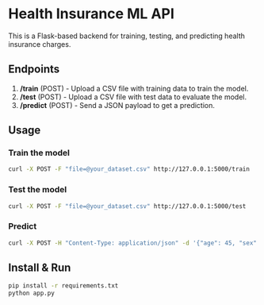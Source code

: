 # Health Insurance ML API

This is a Flask-based backend for training, testing, and predicting health insurance charges.

## Endpoints

1. **/train** (POST) - Upload a CSV file with training data to train the model.
2. **/test** (POST) - Upload a CSV file with test data to evaluate the model.
3. **/predict** (POST) - Send a JSON payload to get a prediction.

## Usage

### Train the model
```bash
curl -X POST -F "file=@your_dataset.csv" http://127.0.0.1:5000/train
```

### Test the model
```bash
curl -X POST -F "file=@your_dataset.csv" http://127.0.0.1:5000/test
```

### Predict
```bash
curl -X POST -H "Content-Type: application/json" -d '{"age": 45, "sex": 1, "bmi": 28.5, "children": 2, "smoker": 0, "region": 2}' http://127.0.0.1:5000/predict
```

## Install & Run
```bash
pip install -r requirements.txt
python app.py
```
